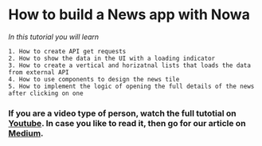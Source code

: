 # How to build a News app with Nowa
*In this tutorial you will learn*
```
1. How to create API get requests
2. How to show the data in the UI with a loading indicator
3. How to create a vertical and horizatnal lists that loads the data from external API
4. How to use components to design the news tile
5. How to implement the logic of opening the full details of the news after clicking on one
```

### If you are a video type of person, watch the full tutotial on [Youtube](https://www.youtube.com/watch?v=UnnskF9AIi4). In case you like to read it, then go for our article on [Medium](https://medium.com/@nowa.dev/how-to-build-your-flutter-news-app-without-coding-in-10-minutes-using-nowa-256a014d52de). 
